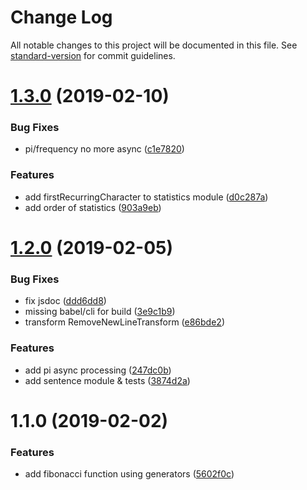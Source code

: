 # Change Log

All notable changes to this project will be documented in this file. See [standard-version](https://github.com/conventional-changelog/standard-version) for commit guidelines.

<a name="1.3.0"></a>
# [1.3.0](https://github.com/meshenka/es6-libs/tree/master/compare/v1.2.0...v1.3.0) (2019-02-10)


### Bug Fixes

* pi/frequency no more async ([c1e7820](https://github.com/meshenka/es6-libs/tree/master/commit/c1e7820))


### Features

* add firstRecurringCharacter to statistics module ([d0c287a](https://github.com/meshenka/es6-libs/tree/master/commit/d0c287a))
* add order of statistics ([903a9eb](https://github.com/meshenka/es6-libs/tree/master/commit/903a9eb))



<a name="1.2.0"></a>
# [1.2.0](https://github.com/meshenka/es6-libs/tree/master/compare/v1.1.0...v1.2.0) (2019-02-05)


### Bug Fixes

* fix jsdoc ([ddd6dd8](https://github.com/meshenka/es6-libs/tree/master/commit/ddd6dd8))
* missing babel/cli for build ([3e9c1b9](https://github.com/meshenka/es6-libs/tree/master/commit/3e9c1b9))
* transform RemoveNewLineTransform ([e86bde2](https://github.com/meshenka/es6-libs/tree/master/commit/e86bde2))


### Features

* add pi async processing ([247dc0b](https://github.com/meshenka/es6-libs/tree/master/commit/247dc0b))
* add sentence module & tests ([3874d2a](https://github.com/meshenka/es6-libs/tree/master/commit/3874d2a))



<a name="1.1.0"></a>
# 1.1.0 (2019-02-02)


### Features

* add fibonacci function using generators ([5602f0c](https://github.com/meshenka/es6-libs/commit/5602f0c))
